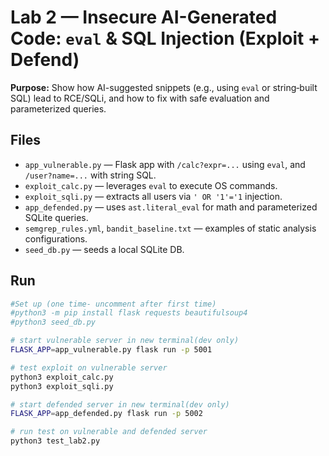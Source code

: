 # Lab 2 — Insecure AI-Generated Code: `eval` & SQL Injection (Exploit + Defend)

**Purpose:** Show how AI-suggested snippets (e.g., using `eval` or string‑built SQL) lead to RCE/SQLi,
and how to fix with safe evaluation and parameterized queries.

## Files
- `app_vulnerable.py` — Flask app with `/calc?expr=...` using `eval`, and `/user?name=...` with string SQL.
- `exploit_calc.py` — leverages `eval` to execute OS commands.
- `exploit_sqli.py` — extracts all users via `' OR '1'='1` injection.
- `app_defended.py` — uses `ast.literal_eval` for math and parameterized SQLite queries.
- `semgrep_rules.yml`, `bandit_baseline.txt` — examples of static analysis configurations.
- `seed_db.py` — seeds a local SQLite DB.

## Run
```bash
#Set up (one time- uncomment after first time)
#python3 -m pip install flask requests beautifulsoup4
#python3 seed_db.py

# start vulnerable server in new terminal(dev only)
FLASK_APP=app_vulnerable.py flask run -p 5001

# test exploit on vulnerable server
python3 exploit_calc.py
python3 exploit_sqli.py

# start defended server in new terminal(dev only)
FLASK_APP=app_defended.py flask run -p 5002

# run test on vulnerable and defended server
python3 test_lab2.py
```